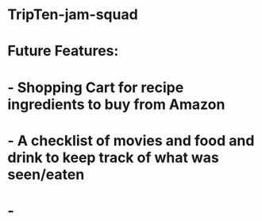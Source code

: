 # TripTen-jam-squad
# Future Features:
#   - Shopping Cart for recipe ingredients to buy from Amazon
#   - A checklist of movies and food and drink to keep track of what was seen/eaten
#   -